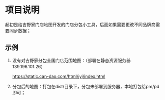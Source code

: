 # 项目说明

起初是给吉野家门店地图开发的门店分包小工具，后面如果需要更改不同品牌商需要同步数据；

## 示例

1. 没有对吉野家分包全国门店范围地图：（部署在静态资源服务器139.196.101.26）

   https://static.can-dao.com/html/jyj/index.html

2. 分包后的地图：打包在dist/目录下，分包未部署到服务器，本地打包给pm/pd即可；

